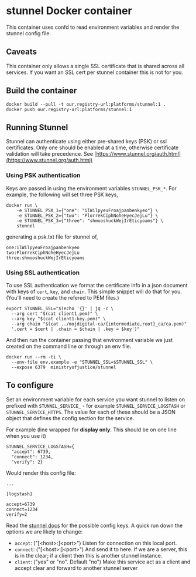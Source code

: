 # stunnel Docker container

This container uses confd to read environment variables and render the stunnel config file.

## Caveats

This container only allows a single SSL certificate that is shared across all services. If you want an SSL cert per stunnel container this is not for you.

## Build the container

```
docker build --pull -t our.registry-url:platforms/stunnel:1 .
docker push our.registry-url:platforms/stunnel:1
```

## Running Stunnel

Stunnel can authenticate using either pre-shared keys (PSK) or ssl certificates.
Only one should be enabled at a time, otherwise certificate validation will take precedence.
See [https://www.stunnel.org/auth.html](https://www.stunnel.org/auth.html)

### Using PSK authentication

Keys are passed in using the environment variables `STUNNEL_PSK_*`. For example, the following will set three PSK keys,

```
docker run \
    -e STUNNEL_PSK_1={"one": "ilWilpyeuFroajpanbenkyeo"} \
    -e STUNNEL_PSK_2={"two": "PlorrekCiphNoheHyecJejLu"} \
    -e STUNNEL_PSK_3={"three": "shmooshuckWejIrEticyoams"} \
    stunnel
```

generating a psk.txt file for stunnel of,

```
one:ilWilpyeuFroajpanbenkyeo
two:PlorrekCiphNoheHyecJejLu
three:shmooshuckWejIrEticyoams
```

### Using SSL authentication

To use SSL authentication we format the certificate info in a json document with keys of `cert`, `key`, and `chain`. 
This simple snippet will do that for you. (You'll need to create the refered to PEM files.)

```
export STUNNEL_SSL="$(echo '{}' | jq -c \
  --arg cert "$(cat client1.pem)" \
  --arg key "$(cat client1-key.pem)" \
  --arg chain "$(cat ../mojdigital-ca/{intermediate,root}_ca/ca.pem)"
  '.cert = $cert | .chain = $chain | .key = $key')"
```

And then run the container passing that environment variable we just created on the command line or through an env file.

```
docker run --rm -ti \
  --env-file env.example -e "STUNNEL_SSL=$STUNNEL_SSL" \
  --expose 6379  ministryofjustice/stunnel
```

## To configure

Set an environment variable for each service you want stunnel to listen on
prefixed with `STUNNEL_SERVICE_` - for example `STUNNEL_SERVICE_LOGSTASH` or
`STUNNEL_SERVICE_HTTPS`.  The value for each of these should be a JSON object
that defines the config section for the service.

For example (line wrapped for **display only**. This should be on one line when you use it)

```
STUNNEL_SERVICE_LOGSTASH={
  "accept": 6739,
  "connect": 1234,
  "verify": 2}
```

Would render this config file:

```
...

[logstash]

accept=6739
connect=1234
verify=2
```

Read the [stunnel docs][stunnel_docs] for the possible config keys. A quick run down the options we are likely to change:

- `accept`: ("[\<host>:]\<port>") Listen for connection on this local port.
- `connect`: ("[\<host>:]\<port>") And send it to here. If we are a server, this is in the clear; if a client then this is another stunnel instance.
- `client`: ("yes" or "no". Default "no") Make this service act as a client and accept clear and forward to another stunnel server

[stunnel_docs]: https://www.stunnel.org/static/stunnel.html#SERVICE-LEVEL-OPTIONS
